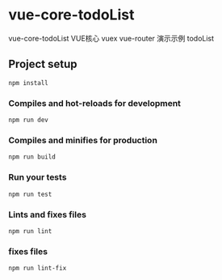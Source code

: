 # vue-core-todoList
vue-core-todoList
VUE核心 vuex vue-router 演示示例 todoList

## Project setup

```
npm install
```

### Compiles and hot-reloads for development

```
npm run dev
```

### Compiles and minifies for production

```
npm run build
```

### Run your tests

```
npm run test
```

### Lints and fixes files

```
npm run lint
```

### fixes files

```
npm run lint-fix
```
